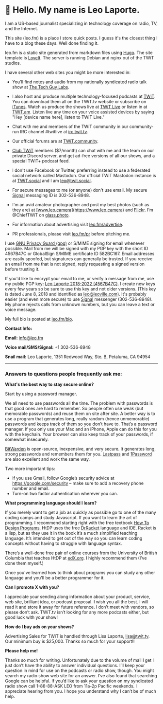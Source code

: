 # 


:pray: Hello. My name is Leo Laporte.
===

I am a US-based journalist specializing in technology coverage on radio, TV, and the Internet. 

This site (leo.fm) is a place I store quick posts. I guess it's the closest thing I have to a blog these days. Well done finding it. 

leo.fm is a static site generated from markdown files using [Hugo](https://gohugo.io). The site template is [LoveIt](https://themes.gohugo.io/loveit/). The server is running Debian and nginx out of the TWiT studios. 

I have several other web sites you might be more interested in:

* You'll find notes and audio from my nationally syndicated radio talk show at [The Tech Guy Labs](https://techguylabs.com).

* I also host and produce multiple technology-focused podcasts at [TWiT](https://twit.tv). You can download them all on the TWiT.tv website or subscribe on [iTunes](https://podcasts.apple.com/us/podcast/all-twit-shows-mp3/id269795738). Watch us produce the shows live at [TWiT Live](https://twit.tv/live) or listen in at [TWiT.am](https://twit.am/listen). Listen live any time on your voice assisted devices by saying "Hey [device name here], listen to TWiT Live." 

* Chat with me and members of the TWiT community in our community-run IRC channel #twitlive at [irc.twit.tv](http://irc.twit.tv/).

* Our official forums are at [TWiT.community](https://www.twit.community). 

* [Club TWiT](https://twit.tv/clubtwit) members ($7/month) can chat with me and the team on our private Discord server, and get ad-free versions of all our shows, and a special TWiT+ podcast feed.  

* I don't use Facebook or Twitter, preferring instead to use a federated social network called Mastodon. Our official TWiT Mastodon instance is at [TWiT.social](https://twit.social) and I am [leo@twit.social](https://twit.social/@leo). 

* For secure messages to me (or anyone) don't use email. My secure [Signal](https://signal.org) messaging ID is 302-536-8948.

* I'm an avid amateur photographer and post my best photos (such as they are) at [www.leo.camera](https://www.leo.camera) and [Flickr](https://www.flickr.com/photos/leoville/). I'm @ChiefTWiT on [glass.photo](https://glass.photo).

* For information about advertising visit [leo.fm/advertise](https://leo.fm/advertise).

* PR professionals, please visit [leo.fm/pr](https://leo.fm/pr) before pitching me.

I use [GNU Privacy Guard (gpg)](https://gnupg.org/) or S/MIME signing for email whenever possible. Mail from me will be signed with my PGP key with the short ID 4567B47C or GlobalSign S/MIME certificate ID 582BC167. Email addresses are easily spoofed, but signatures can generally be trusted. If you receive an email from me that is not signed, reply requesting a signed version before trusting it.

If you'd like to encrypt your email to me, or verify a message from me, use my public PGP key: [Leo Laporte 2018-2022 (4567B47C)](https://leo.ist/Leo%20Laporte%202018-2022%20(4567B47C)%20%E2%80%93%20Public.asc). I create new keys every few years so be sure to use this key and not older versions. (This key is dated June 8, 2018 and identified as leo@leoville.com). It's probably easier (and even more secure) to use [Signal](https://signal.org) messenger (302-536-8948). My phone rejects calls from unknown numbers, but you can leave a text or voice message.

My full bio is posted at [leo.fm/bio](https://leo.fm/bio).

**Contact Info:**

**Email:** info@leo.fm

**Voice mail/SMS/Signal:** +1 302-536-8948

**Snail mail:** Leo Laporte, 1351 Redwood Way, Ste. B, Petaluma, CA 94954

----

### Answers to questions people frequently ask me:

**What's the best way to stay secure online?**

Start by using a password manager.

We all need to use passwords all the time. The problem with passwords is that good ones are hard to remember. So people often use weak (but memorable passwords) and reuse them on site after site. A better way is to use a program that generates long, really random (hence unmemorable) passwords and keeps track of them so you don’t have to. That’s a password manager. If you only use your Mac and an iPhone, Apple can do this for you with the keychain. Your browser can also keep track of your passwords, if somewhat insecurely.

[BitWarden](https://bitwarden.com) is open-source, inexpensive, and very secure. It generates long, strong passwords and remembers them for you. [Lastpass](https://lastpass.com) and [1Password](https://1password.com/) are also excellent and work the same way.

Two more important tips:

* If you use Gmail, follow Google’s security advice at https://google.com/security – make sure to add a recovery phone number and email.
* Turn-on two factor authentication wherever you can.

**What programming language should I learn?**

If you merely want to get a job as quickly as possible go to one of the many coding camps and study Javascript. If you want to learn the art of programming. I recommend starting right with the free textbook [How To Design Programs](https://htdp.org/). HtDP uses the free [DrRacket](https://racket-lang.org/) language and IDE. Racket is a lisp, but as they use it in the book it’s a much simplified teaching language. It’s intended to get out of the way so you can learn coding concepts without having to struggle with language syntax.

There’s a well-done free pair of online courses from the University of British Columbia that teaches HtDP at [edX.org](https://www.edx.org/course/how-to-code-simple-data). I highly recommend them (I’ve done them myself.)

Once you've learned how to think about programs you can study any other language and you'll be a better programmer for it.

**Can I promote X with you?**

I appreciate your sending along information about your product, service, web site, brilliant idea, or podcast proposal. I wish you all the best. I will read it and store it away for future reference. I don’t meet with vendors, so please don’t ask. TWiT.tv isn’t looking for any more podcasts either, but good luck with your show!

**How do I buy ads on your shows?**

Advertising Sales for TWiT is handled through Lisa Laporte, lisa@twit.tv. Our minimum buy is $25,000. Thanks so much for your support!!

**Please help me!**

Thanks so much for writing. Unfortunately due to the volume of mail I get I just don’t have the ability to answer individual questions. I’ll keep your question in mind for use on the podcasts or radio show, though. You might search my radio show web site for an answer. I’ve also found that searching Google can be helpful. If you’d like to ask your question on my syndicated radio show call 1-88-88-ASK LEO from 11a-2p Pacific weekends. I appreciate hearing from you. I hope you understand why I can’t be of much help.


